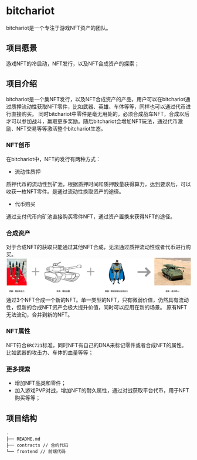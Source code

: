 # bitchariot
bitchariot是一个专注于游戏NFT资产的团队。

## 项目愿景
游戏NFT的冷启动，NFT发行，以及NFT合成资产的探索；

## 项目介绍
bitchariot是一个集NFT发行，以及NFT合成资产的产品，用户可以在bitchariot通过质押流动性获取NFT零件，比如武器、英雄、车体等等，同样也可以通过代币进行直接购买。
同时bitchariot中零件是毫无用处的，必须合成战车NFT，合成以后才可以参加战斗，赢取更多奖励。随后bitchariot会增加NFT玩法，通过代币激励、NFT交易等等激活整个bitchariot生态。

### NFT创币
在bitchariot中，NFT的发行有两种方式：
- 流动性质押

质押代币的流动性到矿池，根据质押时间和质押数量获得算力，达到要求后，可以收获一枚NFT零件。是通过流动性换取资产的途径。

- 代币购买

通过支付代币向矿池直接购买零件NFT，通过资产置换来获得NFT的途径。

### 合成资产
对于合成NFT的获取只能通过其他NFT合成，无法通过质押流动性或者代币进行购买。
![](./doc/hackthon_1.jpg)
通过3个NFT合成一个新的NFT。单一类型的NFT，只有微弱价值，仍然具有流动性，但新的合成NFT资产会极大提升价值，同时可以应用在新的场景。
原有NFT无法流动，合并到新的NFT。

### NFT属性
NFT符合`ERC721`标准，同时NFT有自己的DNA来标记零件或者合成NFT的属性。比如武器的攻击力、车体的血量等等；

### 更多探索
- 增加NFT品类和零件；
- 加入游戏PVP对战，增加NFT的耐久属性，通过对战获取平台代币，用于NFT购买等等；

## 项目结构
```bash
.
├── README.md
├── contracts // 合约代码
└── frontend // 前端代码

```
